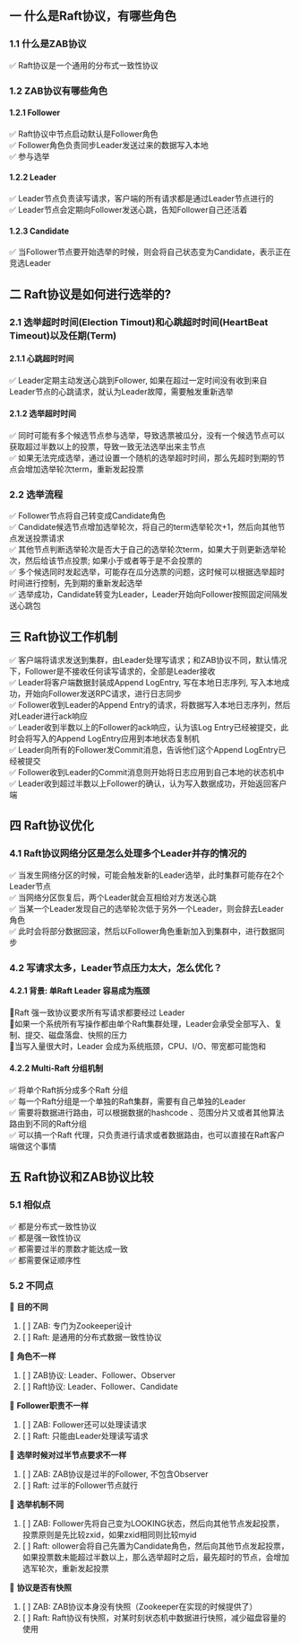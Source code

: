 ## 一 什么是Raft协议，有哪些角色
### 1.1 什么是ZAB协议
✅ Raft协议是一个通用的分布式一致性协议  


### 1.2 ZAB协议有哪些角色
#### 1.2.1 Follower
✅ Raft协议中节点启动默认是Follower角色  
✅ Follower角色负责同步Leader发送过来的数据写入本地   
✅ 参与选举  

#### 1.2.2 Leader
✅ Leader节点负责读写请求，客户端的所有请求都是通过Leader节点进行的  
✅ Leader节点会定期向Follower发送心跳，告知Follower自己还活着   

#### 1.2.3 Candidate
✅ 当Follower节点要开始选举的时候，则会将自己状态变为Candidate，表示正在竞选Leader  

## 二 Raft协议是如何进行选举的?
### 2.1 **选举超时时间**(Election Timout)和**心跳超时时间**(HeartBeat Timeout)以及任期(Term)
#### 2.1.1 心跳超时时间
✅ Leader定期主动发送心跳到Follower, 如果在超过一定时间没有收到来自Leader节点的心跳请求，就认为Leader故障，需要触发重新选举

#### 2.1.2 选举超时时间
✅ 同时可能有多个候选节点参与选举，导致选票被瓜分，没有一个候选节点可以获取超过半数以上的投票，导致一致无法选举出来主节点  
✅ 如果无法完成选举，通过设置一个随机的选举超时时间，那么先超时到期的节点会增加选举轮次term，重新发起投票  

### 2.2 选举流程
✅ Follower节点将自己转变成Candidate角色  
✅ Candidate候选节点增加选举轮次，将自己的term选举轮次+1，然后向其他节点发送投票请求  
✅ 其他节点判断选举轮次是否大于自己的选举轮次term，如果大于则更新选举轮次，然后给该节点投票; 如果小于或者等于是不会投票的  
✅ 多个候选同时发起选举，可能存在瓜分选票的问题，这时候可以根据选举超时时间进行控制，先到期的重新发起选举  
✅ 选举成功，Candidate转变为Leader，Leader开始向Follower按照固定间隔发送心跳包  


## 三 Raft协议工作机制
✅ 客户端将请求发送到集群，由Leader处理写请求；和ZAB协议不同，默认情况下，Follower是不接收任何读写请求的，全部是Leader接收  
✅ Leader将客户端数据封装成Append LogEntry, 写在本地日志序列, 写入本地成功，开始向Follower发送RPC请求，进行日志同步  
✅ Follower收到Leader的Append Entry的请求，将数据写入本地日志序列，然后对Leader进行ack响应  
✅ Leader收到半数以上的Follower的ack响应，认为该Log Entry已经被提交，此时会将写入的Append LogEntry应用到本地状态复制机  
✅ Leader向所有的Follower发Commit消息，告诉他们这个Append LogEntry已经被提交  
✅ Follower收到Leader的Commit消息则开始将日志应用到自己本地的状态机中  
✅ Leader收到超过半数以上Follower的确认，认为写入数据成功，开始返回客户端  

## 四 Raft协议优化
### 4.1 Raft协议网络分区是怎么处理多个Leader并存的情况的
✅ 当发生网络分区的时候，可能会触发新的Leader选举，此时集群可能存在2个Leader节点  
✅ 当网络分区恢复后，两个Leader就会互相给对方发送心跳  
✅ 当某一个Leader发现自己的选举轮次低于另外一个Leader，则会辞去Leader角色  
✅ 此时会将部分数据回滚，然后以Follower角色重新加入到集群中，进行数据同步  

### 4.2 写请求太多，Leader节点压力太大，怎么优化？
#### 4.2.1 背景: 单Raft Leader 容易成为瓶颈
🤔Raft 强一致协议要求所有写请求都要经过 Leader  
🤔如果一个系统所有写操作都由单个Raft集群处理，Leader会承受全部写入、复制、提交、磁盘落盘、快照的压力  
🤔当写入量很大时，Leader 会成为系统瓶颈，CPU、I/O、带宽都可能饱和  

#### 4.2.2 Multi-Raft 分组机制
✅ 将单个Raft拆分成多个Raft 分组  
✅ 每一个Raft分组是一个单独的Raft集群，需要有自己单独的Leader  
✅ 需要将数据进行路由，可以根据数据的hashcode 、范围分片又或者其他算法路由到不同的Raft分组  
✅ 可以搞一个Raft 代理，只负责进行请求或者数据路由，也可以直接在Raft客户端做这个事情  


## 五 Raft协议和ZAB协议比较
### 5.1 相似点
✅ 都是分布式一致性协议  
✅ 都是强一致性协议  
✅ 都需要过半的票数才能达成一致  
✅ 都需要保证顺序性  

### 5.2 不同点
📌  **目的不同**  
1. [ ] ZAB: 专门为Zookeeper设计  
2. [ ] Raft: 是通用的分布式数据一致性协议    

📌  **角色不一样**  
1. [ ] ZAB协议: Leader、Follower、Observer
2. [ ] Raft协议: Leader、Follower、Candidate

📌  **Follower职责不一样**  
1. [ ] ZAB: Follower还可以处理读请求
2. [ ] Raft: 只能由Leader处理读写请求  

📌  **选举时候对过半节点要求不一样**  
1. [ ] ZAB: ZAB协议是过半的Follower, 不包含Observer
2. [ ] Raft: 过半的Follower节点就行

📌  **选举机制不同**  
1. [ ] ZAB: Follower先将自己变为LOOKING状态，然后向其他节点发起投票，投票原则是先比较zxid，如果zxid相同则比较myid
2. [ ] Raft: ollower会将自己先置为Candidate角色，然后向其他节点发起投票，如果投票数未能超过半数以上，那么选举超时之后，最先超时的节点，会增加选军轮次，重新发起投票

📌  **协议是否有快照**  
1. [ ] ZAB: ZAB协议本身没有快照（Zookeeper在实现的时候提供了）
2. [ ] Raft: Raft协议有快照，对某时刻状态机中数据进行快照，减少磁盘容量的使用





